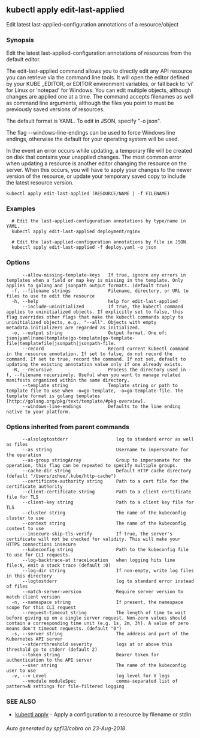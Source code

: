 ## kubectl apply edit-last-applied

Edit latest last-applied-configuration annotations of a resource/object

### Synopsis

Edit the latest last-applied-configuration annotations of resources from the default editor. 

The edit-last-applied command allows you to directly edit any API resource you can retrieve via the command line tools. It will open the editor defined by your KUBE _EDITOR, or EDITOR environment variables, or fall back to 'vi' for Linux or 'notepad' for Windows. You can edit multiple objects, although changes are applied one at a time. The command accepts filenames as well as command line arguments, although the files you point to must be previously saved versions of resources. 

The default format is YAML. To edit in JSON, specify "-o json". 

The flag --windows-line-endings can be used to force Windows line endings, otherwise the default for your operating system will be used. 

In the event an error occurs while updating, a temporary file will be created on disk that contains your unapplied changes. The most common error when updating a resource is another editor changing the resource on the server. When this occurs, you will have to apply your changes to the newer version of the resource, or update your temporary saved copy to include the latest resource version.

```
kubectl apply edit-last-applied (RESOURCE/NAME | -f FILENAME)
```

### Examples

```
  # Edit the last-applied-configuration annotations by type/name in YAML.
  kubectl apply edit-last-applied deployment/nginx
  
  # Edit the last-applied-configuration annotations by file in JSON.
  kubectl apply edit-last-applied -f deploy.yaml -o json
```

### Options

```
      --allow-missing-template-keys   If true, ignore any errors in templates when a field or map key is missing in the template. Only applies to golang and jsonpath output formats. (default true)
  -f, --filename strings              Filename, directory, or URL to files to use to edit the resource
  -h, --help                          help for edit-last-applied
      --include-uninitialized         If true, the kubectl command applies to uninitialized objects. If explicitly set to false, this flag overrides other flags that make the kubectl commands apply to uninitialized objects, e.g., "--all". Objects with empty metadata.initializers are regarded as initialized.
  -o, --output string                 Output format. One of: json|yaml|name|template|go-template|go-template-file|templatefile|jsonpath|jsonpath-file.
      --record                        Record current kubectl command in the resource annotation. If set to false, do not record the command. If set to true, record the command. If not set, default to updating the existing annotation value only if one already exists.
  -R, --recursive                     Process the directory used in -f, --filename recursively. Useful when you want to manage related manifests organized within the same directory.
      --template string               Template string or path to template file to use when -o=go-template, -o=go-template-file. The template format is golang templates [http://golang.org/pkg/text/template/#pkg-overview].
      --windows-line-endings          Defaults to the line ending native to your platform.
```

### Options inherited from parent commands

```
      --alsologtostderr                  log to standard error as well as files
      --as string                        Username to impersonate for the operation
      --as-group stringArray             Group to impersonate for the operation, this flag can be repeated to specify multiple groups.
      --cache-dir string                 Default HTTP cache directory (default "/Users/zchee/.kube/http-cache")
      --certificate-authority string     Path to a cert file for the certificate authority
      --client-certificate string        Path to a client certificate file for TLS
      --client-key string                Path to a client key file for TLS
      --cluster string                   The name of the kubeconfig cluster to use
      --context string                   The name of the kubeconfig context to use
      --insecure-skip-tls-verify         If true, the server's certificate will not be checked for validity. This will make your HTTPS connections insecure
      --kubeconfig string                Path to the kubeconfig file to use for CLI requests.
      --log-backtrace-at traceLocation   when logging hits line file:N, emit a stack trace (default :0)
      --log-dir string                   If non-empty, write log files in this directory
      --logtostderr                      log to standard error instead of files
      --match-server-version             Require server version to match client version
  -n, --namespace string                 If present, the namespace scope for this CLI request
      --request-timeout string           The length of time to wait before giving up on a single server request. Non-zero values should contain a corresponding time unit (e.g. 1s, 2m, 3h). A value of zero means don't timeout requests. (default "0")
  -s, --server string                    The address and port of the Kubernetes API server
      --stderrthreshold severity         logs at or above this threshold go to stderr (default 2)
      --token string                     Bearer token for authentication to the API server
      --user string                      The name of the kubeconfig user to use
  -v, --v Level                          log level for V logs
      --vmodule moduleSpec               comma-separated list of pattern=N settings for file-filtered logging
```

### SEE ALSO

* [kubectl apply](kubectl_apply.md)	 - Apply a configuration to a resource by filename or stdin

###### Auto generated by spf13/cobra on 23-Aug-2018
